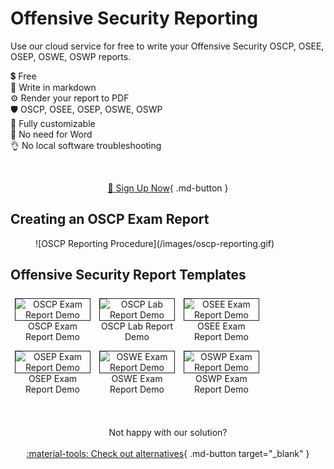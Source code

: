 # Offensive Security Reporting

Use our cloud service for free to write your Offensive Security OSCP, OSEE, OSEP, OSWE, OSWP reports.

💲 Free  
📝 Write in markdown  
⚙️ Render your report to PDF  
🛡️ OSCP, OSEE, OSEP, OSWE, OSWP  
🚀 Fully customizable  
🎉 No need for Word  
👌 No local software troubleshooting

<br><div style="text-align:center">[:rocket: Sign Up Now](https://cloud.sysreptor.com/oscp/signup/){ .md-button }</div>

## Creating an OSCP Exam Report
<figure markdown>
  ![OSCP Reporting Procedure](/images/oscp-reporting.gif)
</figure>

## Offensive Security Report Templates
<div style="text-align:center">
<a href="/assets/reports/OSCP-Exam-Report-Demo.pdf" target="_blank">
    <figure style="float:left;width:24%;margin:0.5em;">
        <img alt="OSCP Exam Report Demo" src="/assets/reports/OSCP-Exam-Report-Demo-Preview.png" style="border:1px solid;" />
        <figcaption>OSCP Exam Report Demo</figcaption>
    </figure>
</a>
<a href="/assets/reports/OSCP-Lab-Report.pdf" target="_blank">
    <figure style="float:left;width:24%;margin:0.5em;">
        <img alt="OSCP Lab Report Demo" src="/assets/reports/OSCP-Lab-Report-Preview.png" style="border:1px solid;" />
        <figcaption>OSCP Lab Report Demo</figcaption>
    </figure>
</a>
<a href="/assets/reports/OSEE-Exam-Report.pdf" target="_blank">
    <figure style="float:left;width:24%;margin:0.5em;">
        <img alt="OSEE Exam Report Demo" src="/assets/reports/OSEE-Exam-Report-Preview.png" style="border:1px solid;" />
        <figcaption>OSEE Exam Report Demo</figcaption>
    </figure>
</a>
<a href="/assets/reports/OSEP-Exam-Report.pdf" target="_blank">
    <figure style="float:left;width:24%;margin:0.5em;">
        <img alt="OSEP Exam Report Demo" src="/assets/reports/OSEP-Exam-Report-Preview.png" style="border:1px solid;" />
        <figcaption>OSEP Exam Report Demo</figcaption>
    </figure>
</a>
<a href="/assets/reports/OSWE-Exam-Report.pdf" target="_blank">
    <figure style="float:left;width:24%;margin:0.5em;">
        <img alt="OSWE Exam Report Demo" src="/assets/reports/OSWE-Exam-Report-Preview.png" style="border:1px solid;" />
        <figcaption>OSWE Exam Report Demo</figcaption>
    </figure>
</a>
<a href="/assets/reports/OSWP-Exam-Report.pdf" target="_blank">
    <figure style="float:left;width:24%;margin:0.5em;">
        <img alt="OSWP Exam Report Demo" src="/assets/reports/OSWP-Exam-Report-Preview.png" style="border:1px solid;" />
        <figcaption>OSWP Exam Report Demo</figcaption>
    </figure>
</a>
</div>

<br style="clear:both" />

<br><div style="text-align:center">
    Not happy with our solution?<br><br>
    [:material-tools: Check out alternatives](/oscp-reporting-tools/){ .md-button target="_blank" }
</div>
